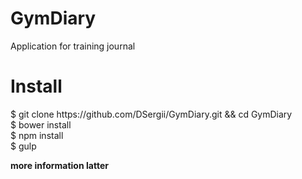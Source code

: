 # GymDiary
Application for training journal

<h1>Install</h1>
$ git clone https://github.com/DSergii/GymDiary.git && cd GymDiary <br />
$ bower install <br />
$ npm install <br />
$ gulp

<strong>more information latter</strong>
